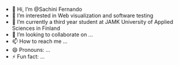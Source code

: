- 👋 Hi, I’m @Sachini Fernando
- 👀 I’m interested in Web visualization and software testing
- 🌱 I’m currently a third year student at JAMK University of Applied Sciences in Finland
- 💞️ I’m looking to collaborate on ...
- 📫 How to reach me ...
- 😄 Pronouns: ...
- ⚡ Fun fact: ...

<!---
SachiniFernando/SachiniFernando is a ✨ special ✨ repository because its `README.md` (this file) appears on your GitHub profile.
You can click the Preview link to take a look at your changes.
--->
